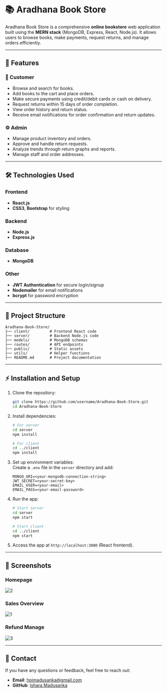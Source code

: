 # 📚 Aradhana Book Store  

Aradhana Book Store is a comprehensive **online bookstore** web application built using the **MERN stack** (MongoDB, Express, React, Node.js). It allows users to browse books, make payments, request returns, and manage orders efficiently.

---

## 🚀 Features  

### 🛒 Customer  
- Browse and search for books.  
- Add books to the cart and place orders.  
- Make secure payments using credit/debit cards or cash on delivery.  
- Request returns within 15 days of order completion.  
- View order history and return status.  
- Receive email notifications for order confirmation and return updates.

### ⚙️ Admin  
- Manage product inventory and orders.  
- Approve and handle return requests.  
- Analyze trends through return graphs and reports.  
- Manage staff and order addresses.  

---

## 🛠️ Technologies Used  
### Frontend  
- **React.js**  
- **CSS3**, **Bootstrap** for styling  

### Backend  
- **Node.js**  
- **Express.js**  

### Database  
- **MongoDB**  

### Other  
- **JWT Authentication** for secure login/signup  
- **Nodemailer** for email notifications  
- **bcrypt** for password encryption  

---

## 📂 Project Structure  
```
Aradhana-Book-Store/
├── client/         # Frontend React code  
├── server/         # Backend Node.js code  
├── models/         # MongoDB schemas  
├── routes/         # API endpoints  
├── public/         # Static assets  
├── utils/          # Helper functions  
├── README.md       # Project documentation  
```

---

## ⚡ Installation and Setup  

1. Clone the repository:  
   ```bash  
   git clone https://github.com/username/Aradhana-Book-Store.git  
   cd Aradhana-Book-Store  
   ```  

2. Install dependencies:  
   ```bash  
   # For server  
   cd server  
   npm install  

   # For client  
   cd ../client  
   npm install  
   ```  

3. Set up environment variables:  
   Create a `.env` file in the `server` directory and add:  
   ```env  
   MONGO_URI=<your-mongodb-connection-string>  
   JWT_SECRET=<your-secret-key>  
   EMAIL_USER=<your-email>  
   EMAIL_PASS=<your-email-password>  
   ```  

4. Run the app:  
   ```bash  
   # Start server  
   cd server  
   npm start  

   # Start client  
   cd ../client  
   npm start  
   ```  

5. Access the app at `http://localhost:3000` (React frontend).

---

## 📸 Screenshots  


### Homepage  
![2](https://github.com/user-attachments/assets/41b214df-f7fc-4c45-9a5d-b2c908f0ce33)

### Sales Overview   
![1](https://github.com/user-attachments/assets/6a74fc84-1baf-4993-8eb6-3579a269b0d5)

### Refund Manage
![3](https://github.com/user-attachments/assets/60acfd52-df33-4fe0-9e7c-d65c1194d523)


---


## 📧 Contact  
If you have any questions or feedback, feel free to reach out:  
- **Email**: hpimadusanka@gmail.com  
- **GitHub**: [Ishara Madusanka](https://github.com/iiTzIsh)  

